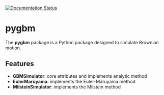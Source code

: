 [![Documentation Status](https://readthedocs.org/projects/ljf441-pygbm/badge/?version=latest)](https://ljf441-pygbm.readthedocs.io/en/latest/)


# pygbm
The **pygbm** package is a Python package designed to simulate Brownian motion.

## Features
- **GBMSimulator**: core attributes and implements analytic method
- **EulerMaruyama**: implements the Euler-Maruyama method
- **MilsteinSimulator**: implements the Milstein method
